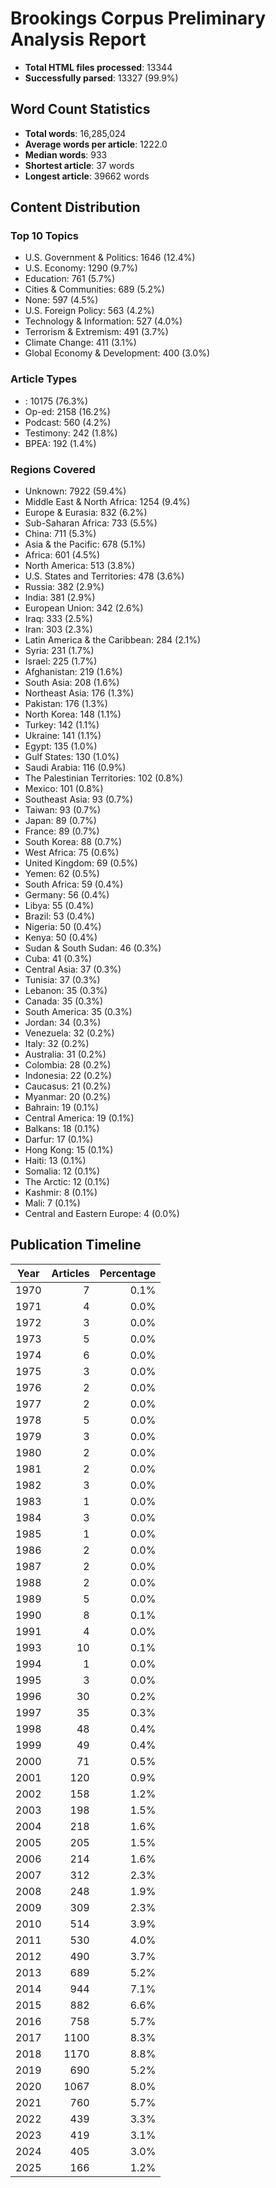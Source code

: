# Brookings Corpus Preliminary Analysis Report

- **Total HTML files processed**: 13344
- **Successfully parsed**: 13327 (99.9%)

## Word Count Statistics
- **Total words**: 16,285,024
- **Average words per article**: 1222.0
- **Median words**: 933
- **Shortest article**: 37 words
- **Longest article**: 39662 words

## Content Distribution
### Top 10 Topics
- U.S. Government & Politics: 1646 (12.4%)
- U.S. Economy: 1290 (9.7%)
- Education: 761 (5.7%)
- Cities & Communities: 689 (5.2%)
- None: 597 (4.5%)
- U.S. Foreign Policy: 563 (4.2%)
- Technology & Information: 527 (4.0%)
- Terrorism & Extremism: 491 (3.7%)
- Climate Change: 411 (3.1%)
- Global Economy & Development: 400 (3.0%)

### Article Types
- : 10175 (76.3%)
- Op-ed: 2158 (16.2%)
- Podcast: 560 (4.2%)
- Testimony: 242 (1.8%)
- BPEA: 192 (1.4%)

### Regions Covered
- Unknown: 7922 (59.4%)
- Middle East & North Africa: 1254 (9.4%)
- Europe & Eurasia: 832 (6.2%)
- Sub-Saharan Africa: 733 (5.5%)
- China: 711 (5.3%)
- Asia & the Pacific: 678 (5.1%)
- Africa: 601 (4.5%)
- North America: 513 (3.8%)
- U.S. States and Territories: 478 (3.6%)
- Russia: 382 (2.9%)
- India: 381 (2.9%)
- European Union: 342 (2.6%)
- Iraq: 333 (2.5%)
- Iran: 303 (2.3%)
- Latin America & the Caribbean: 284 (2.1%)
- Syria: 231 (1.7%)
- Israel: 225 (1.7%)
- Afghanistan: 219 (1.6%)
- South Asia: 208 (1.6%)
- Northeast Asia: 176 (1.3%)
- Pakistan: 176 (1.3%)
- North Korea: 148 (1.1%)
- Turkey: 142 (1.1%)
- Ukraine: 141 (1.1%)
- Egypt: 135 (1.0%)
- Gulf States: 130 (1.0%)
- Saudi Arabia: 116 (0.9%)
- The Palestinian Territories: 102 (0.8%)
- Mexico: 101 (0.8%)
- Southeast Asia: 93 (0.7%)
- Taiwan: 93 (0.7%)
- Japan: 89 (0.7%)
- France: 89 (0.7%)
- South Korea: 88 (0.7%)
- West Africa: 75 (0.6%)
- United Kingdom: 69 (0.5%)
- Yemen: 62 (0.5%)
- South Africa: 59 (0.4%)
- Germany: 56 (0.4%)
- Libya: 55 (0.4%)
- Brazil: 53 (0.4%)
- Nigeria: 50 (0.4%)
- Kenya: 50 (0.4%)
- Sudan & South Sudan: 46 (0.3%)
- Cuba: 41 (0.3%)
- Central Asia: 37 (0.3%)
- Tunisia: 37 (0.3%)
- Lebanon: 35 (0.3%)
- Canada: 35 (0.3%)
- South America: 35 (0.3%)
- Jordan: 34 (0.3%)
- Venezuela: 32 (0.2%)
- Italy: 32 (0.2%)
- Australia: 31 (0.2%)
- Colombia: 28 (0.2%)
- Indonesia: 22 (0.2%)
- Caucasus: 21 (0.2%)
- Myanmar: 20 (0.2%)
- Bahrain: 19 (0.1%)
- Central America: 19 (0.1%)
- Balkans: 18 (0.1%)
- Darfur: 17 (0.1%)
- Hong Kong: 15 (0.1%)
- Haiti: 13 (0.1%)
- Somalia: 12 (0.1%)
- The Arctic: 12 (0.1%)
- Kashmir: 8 (0.1%)
- Mali: 7 (0.1%)
- Central and Eastern Europe: 4 (0.0%)

## Publication Timeline
| Year | Articles | Percentage |
|------|---------:|-----------:|
| 1970 | 7 | 0.1% |
| 1971 | 4 | 0.0% |
| 1972 | 3 | 0.0% |
| 1973 | 5 | 0.0% |
| 1974 | 6 | 0.0% |
| 1975 | 3 | 0.0% |
| 1976 | 2 | 0.0% |
| 1977 | 2 | 0.0% |
| 1978 | 5 | 0.0% |
| 1979 | 3 | 0.0% |
| 1980 | 2 | 0.0% |
| 1981 | 2 | 0.0% |
| 1982 | 3 | 0.0% |
| 1983 | 1 | 0.0% |
| 1984 | 3 | 0.0% |
| 1985 | 1 | 0.0% |
| 1986 | 2 | 0.0% |
| 1987 | 2 | 0.0% |
| 1988 | 2 | 0.0% |
| 1989 | 5 | 0.0% |
| 1990 | 8 | 0.1% |
| 1991 | 4 | 0.0% |
| 1993 | 10 | 0.1% |
| 1994 | 1 | 0.0% |
| 1995 | 3 | 0.0% |
| 1996 | 30 | 0.2% |
| 1997 | 35 | 0.3% |
| 1998 | 48 | 0.4% |
| 1999 | 49 | 0.4% |
| 2000 | 71 | 0.5% |
| 2001 | 120 | 0.9% |
| 2002 | 158 | 1.2% |
| 2003 | 198 | 1.5% |
| 2004 | 218 | 1.6% |
| 2005 | 205 | 1.5% |
| 2006 | 214 | 1.6% |
| 2007 | 312 | 2.3% |
| 2008 | 248 | 1.9% |
| 2009 | 309 | 2.3% |
| 2010 | 514 | 3.9% |
| 2011 | 530 | 4.0% |
| 2012 | 490 | 3.7% |
| 2013 | 689 | 5.2% |
| 2014 | 944 | 7.1% |
| 2015 | 882 | 6.6% |
| 2016 | 758 | 5.7% |
| 2017 | 1100 | 8.3% |
| 2018 | 1170 | 8.8% |
| 2019 | 690 | 5.2% |
| 2020 | 1067 | 8.0% |
| 2021 | 760 | 5.7% |
| 2022 | 439 | 3.3% |
| 2023 | 419 | 3.1% |
| 2024 | 405 | 3.0% |
| 2025 | 166 | 1.2% |
